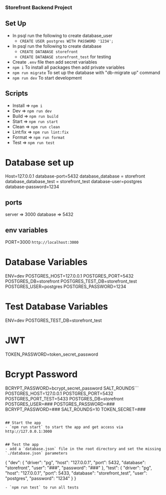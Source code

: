 ### Storefront Backend Project

## Set Up
- In psql run the following to create database_user
  - `CREATE USER postgres WITH PASSWORD '1234';`
- In psql run the following to create database 
  -  `CREATE DATABASE storefront`
  -  `CREATE DATABASE storefront_test` for testing
- Create `.env` file then add secret variables
- `npm i` To install all packages then add private variables
- `npm run migrate` To set up the database with "db-migrate up" command
- `npm run dev` To start development

## Scripts
- Install => ```npm i```    <!-- install packages -->
- Dev => ```npm run dev``` <!-- start development -->
- Build => ```npm run build``` <!-- build project -->
- Start => ```npm run start``` <!-- start application -->
- Clean => ```npm run clean``` <!-- remove build folder -->
- Lint:fix => ```npm run lint:fix``` <!-- excute lint check and fix -->
- Format => ```npm run format``` <!-- format code with .prettier -->
- Test => ```npm run test``` <!-- test all unit tests with jasmine -->

# Database set up
Host=127.0.0.1
database-port=5432
database_database = storefront
database_database_test = storefront_test
database-user=postgres
database-password=1234



## ports
server => 3000
database => 5432

## env variables
PORT=3000 
```http://localhost:3000```

# Database Variables
ENV=dev
POSTGRES_HOST=127.0.0.1
POSTGRES_PORT=5432
POSTGRES_DB=storefront
POSTGRES_TEST_DB=storefront_test
POSTGRES_USER=postgres
POSTGRES_PASSWORD=1234
# Test Database Variables
ENV=dev
POSTGRES_TEST_DB=storefront_test

# JWT
TOKEN_PASSWORD=token_secret_password
# Bcrypt Password
BCRYPT_PASSWORD=bcrypt_secret_password
SALT_ROUNDS```
POSTGRES_HOST=127.0.0.1
POSTGRES_PORT=5432
POSTGRES_PORT_TEST=5433
POSTGRES_DB=storefront
POSTGRES_USER=###
POSTGRES_PASSWORD=###
BCRYPT_PASSWORD=###
SALT_ROUNDS=10
TOKEN_SECRET=###
```

## Start the app
- `npm run start` to start the app and get access via http://127.0.0.1:3000


## Test the app
- add a `database.json` file in the root directory and set the missing `./database.json` parameters
```
{
  "dev": {
    "driver": "pg",
    "host": "127.0.0.1",
    "port": 5432,
    "database": "storefront",
    "user": "###",
    "password": "###"
  },
  "test": {
    "driver": "pg",
    "host": "127.0.0.1",
    "port": 5433,
    "database": "storefront_test",
    "user": "postgres",
    "password": "1234"
  }
}
```
- `npm run test` to run all tests
